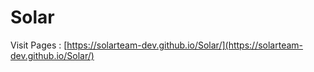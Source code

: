 # Solar

Visit Pages : [https://solarteam-dev.github.io/Solar/](https://solarteam-dev.github.io/Solar/)
